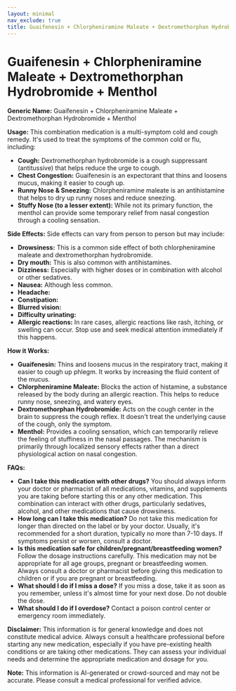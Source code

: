 ```yaml
---
layout: minimal
nav_exclude: true
title: Guaifenesin + Chlorpheniramine Maleate + Dextromethorphan Hydrobromide + Menthol
---
```


# Guaifenesin + Chlorpheniramine Maleate + Dextromethorphan Hydrobromide + Menthol

**Generic Name:** Guaifenesin + Chlorpheniramine Maleate + Dextromethorphan Hydrobromide + Menthol

**Usage:** This combination medication is a multi-symptom cold and cough remedy. It's used to treat the symptoms of the common cold or flu, including:

* **Cough:** Dextromethorphan hydrobromide is a cough suppressant (antitussive) that helps reduce the urge to cough.
* **Chest Congestion:** Guaifenesin is an expectorant that thins and loosens mucus, making it easier to cough up.
* **Runny Nose & Sneezing:** Chlorpheniramine maleate is an antihistamine that helps to dry up runny noses and reduce sneezing.
* **Stuffy Nose (to a lesser extent):** While not its primary function, the menthol can provide some temporary relief from nasal congestion through a cooling sensation.


**Side Effects:**  Side effects can vary from person to person but may include:

* **Drowsiness:** This is a common side effect of both chlorpheniramine maleate and dextromethorphan hydrobromide.
* **Dry mouth:** This is also common with antihistamines.
* **Dizziness:** Especially with higher doses or in combination with alcohol or other sedatives.
* **Nausea:** Although less common.
* **Headache:**
* **Constipation:**
* **Blurred vision:**
* **Difficulty urinating:**
* **Allergic reactions:**  In rare cases, allergic reactions like rash, itching, or swelling can occur.  Stop use and seek medical attention immediately if this happens.


**How it Works:**

* **Guaifenesin:** Thins and loosens mucus in the respiratory tract, making it easier to cough up phlegm. It works by increasing the fluid content of the mucus.
* **Chlorpheniramine Maleate:** Blocks the action of histamine, a substance released by the body during an allergic reaction. This helps to reduce runny nose, sneezing, and watery eyes.
* **Dextromethorphan Hydrobromide:** Acts on the cough center in the brain to suppress the cough reflex. It doesn't treat the underlying cause of the cough, only the symptom.
* **Menthol:** Provides a cooling sensation, which can temporarily relieve the feeling of stuffiness in the nasal passages.  The mechanism is primarily through localized sensory effects rather than a direct physiological action on nasal congestion.


**FAQs:**

* **Can I take this medication with other drugs?**  You should always inform your doctor or pharmacist of all medications, vitamins, and supplements you are taking before starting this or any other medication.  This combination can interact with other drugs, particularly sedatives, alcohol, and other medications that cause drowsiness.
* **How long can I take this medication?**  Do not take this medication for longer than directed on the label or by your doctor. Usually, it's recommended for a short duration, typically no more than 7-10 days.  If symptoms persist or worsen, consult a doctor.
* **Is this medication safe for children/pregnant/breastfeeding women?**  Follow the dosage instructions carefully.  This medication may not be appropriate for all age groups, pregnant or breastfeeding women. Always consult a doctor or pharmacist before giving this medication to children or if you are pregnant or breastfeeding.
* **What should I do if I miss a dose?**  If you miss a dose, take it as soon as you remember, unless it's almost time for your next dose. Do not double the dose.
* **What should I do if I overdose?** Contact a poison control center or emergency room immediately.


**Disclaimer:** This information is for general knowledge and does not constitute medical advice. Always consult a healthcare professional before starting any new medication, especially if you have pre-existing health conditions or are taking other medications.  They can assess your individual needs and determine the appropriate medication and dosage for you.


**Note:** This information is AI-generated or crowd-sourced and may not be accurate. Please consult a medical professional for verified advice.